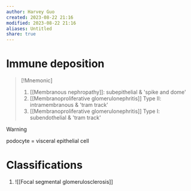 ```yaml
---
author: Harvey Guo
created: 2023-08-22 21:16
modified: 2023-08-22 21:16
aliases: Untitled
share: true
---
```


# Immune deposition
>[!Mnemonic] 
>1. [[Membranous nephropathy]]: subepithelial & 'spike and dome' 
>2. [[Membranoproliferative glomerulonephritis]] Type II: intramembranous & 'tram track'
>3. [[Membranoproliferative glomerulonephritis]] Type I: subendothelial & 'tram track'

>[!warning] 
>podocyte = visceral epithelial cell
# Classifications
1. ![[Focal segmental glomerulosclerosis]]